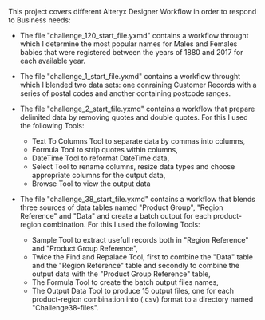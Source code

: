 
This project covers different Alteryx Designer Workflow in order to respond to Business needs:  

* The file "challenge_120_start_file.yxmd" contains a workflow throught which I determine the most popular names for Males and Females babies that were registered between the years of 1880 and 2017 for each available year.

* The file "challenge_1_start_file.yxmd" contains a workflow throught which I blended two data sets: one conraining Customer Records with a series of postal codes and another containing postcode ranges.

* The file "challenge_2_start_file.yxmd" contains a workflow that prepare delimited data by removing quotes and double quotes. For this I used the following Tools:
  * Text To Columns Tool to separate data by commas into columns, 
  * Formula Tool to strip quotes within columns,
  * DateTime Tool to reformat DateTime data,
  * Select Tool to rename columns, resize data types and choose appropriate columns for the output data,
  * Browse Tool to view the output data

* The file "challenge_38_start_file.yxmd" contains a workflow that blends three sources of data tables named "Product Group", "Region Reference" and "Data" and create a batch output for each product-region combination. For this I used the following Tools:
  * Sample Tool to extract usefull records both in "Region Reference" and "Product Group Reference",
  * Twice the Find and Repalace Tool, first to combine the "Data" table and the "Region Reference" table and secondly to combine the output data with the "Product Group Reference" table,
  * The Formula Tool to create the batch output files names,
  * The Output Data Tool to produce 15 output files, one for each product-region combination into (.csv) format to a directory named "Challenge38-files".     


